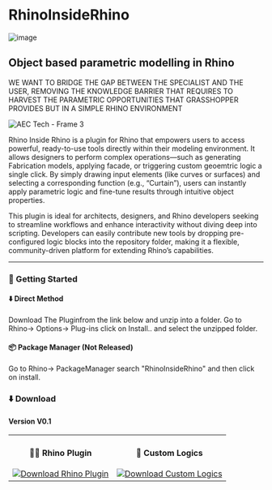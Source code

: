 # RhinoInsideRhino

![image](https://github.com/user-attachments/assets/4757fac5-4339-40fb-b4ed-9e5f45995ecb)




## Object based parametric modelling in Rhino

WE WANT TO BRIDGE THE GAP BETWEEN THE SPECIALIST AND THE USER, REMOVING THE KNOWLEDGE BARRIER THAT REQUIRES TO HARVEST THE PARAMETRIC OPPORTUNITIES THAT GRASSHOPPER PROVIDES BUT IN A SIMPLE RHINO ENVIRONMENT

![AEC Tech - Frame 3](https://github.com/user-attachments/assets/3b6a7337-9cc8-436e-a5bd-730e4c810f8c)



Rhino Inside Rhino is a plugin for Rhino that empowers users to access powerful, ready-to-use tools directly within their modeling environment. It allows designers to perform complex operations—such as generating Fabrication models, applying facade, or triggering custom geoemtric logic a single click. By simply drawing input elements (like curves or surfaces) and selecting a corresponding function (e.g., “Curtain”), users can instantly apply parametric logic and fine-tune results through intuitive object properties.

This plugin is ideal for architects, designers, and Rhino developers seeking to streamline workflows and enhance interactivity without diving deep into scripting. Developers can easily contribute new tools by dropping pre-configured logic blocks into the repository folder, making it a flexible, community-driven platform for extending Rhino’s capabilities.

---

### 🚀 Getting Started

#### ⬇️ Direct Method
Download The Pluginfrom the link below and unzip into a folder.
Go to Rhino-> Options-> Plug-ins click on Install.. and select the unzipped folder.

#### 📦 Package Manager (Not Released)
Go to Rhino-> PackageManager search "RhinoInsideRhino" and then click on install.


### ⬇️ Download
#### Version V0.1  
<table>
<tr>
<td align="center">
  
#### 🦏🧩 Rhino Plugin  

<a href="https://github.com/your-username/your-repo-name/releases/latest/download/your-file.zip">
  <img src="https://img.shields.io/badge/Download-ZIP-blue?style=for-the-badge&logo=github" alt="Download Rhino Plugin" />
</a>

</td>
<td align="center">

#### 🧱 Custom Logics  
<a href="https://github.com/your-username/your-repo-name/releases/latest/download/your-file.zip">
  <img src="https://img.shields.io/badge/Download-ZIP-blue?style=for-the-badge&logo=github" alt="Download Custom Logics" />
</a>

</td>
</tr>
</table>




